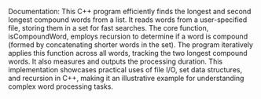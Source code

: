 Documentation:
This C++ program efficiently finds the longest and second longest compound words from a list. It
reads words from a user-specified file, storing them in a set for fast searches. The core function,
isCompoundWord, employs recursion to determine if a word is compound (formed by
concatenating shorter words in the set). The program iteratively applies this function across all
words, tracking the two longest compound words. It also measures and outputs the processing
duration. This implementation showcases practical uses of file I/O, set data structures, and recursion
in C++, making it an illustrative example for understanding complex word processing tasks.
